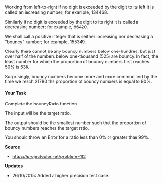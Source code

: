 Working from left-to-right if no digit is exceeded by the digit to its left it is called an increasing number; for example, 134468.

Similarly if no digit is exceeded by the digit to its right it is called a decreasing number; for example, 66420.

We shall call a positive integer that is neither increasing nor decreasing a "bouncy" number; for example, 155349.

Clearly there cannot be any bouncy numbers below one-hundred, but just over half of the numbers below one-thousand (525) are bouncy. In fact, the least number for which the proportion of bouncy numbers first reaches 50% is 538.

Surprisingly, bouncy numbers become more and more common and by the time we reach 21780 the proportion of bouncy numbers is equal to 90%.

#### Your Task

Complete the bouncyRatio function.

The input will be the target ratio.

The output should be the smallest number such that the proportion of bouncy numbers reaches the target ratio.

You should throw an Error for a ratio less than 0% or greater than 99%.

**Source**

  - https://projecteuler.net/problem=112
  
**Updates**

  - 26/10/2015: Added a higher precision test case.

